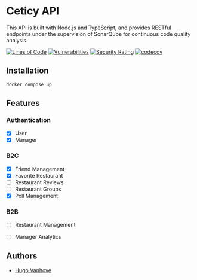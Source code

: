 # Ceticy API
This API is built with Node.js and TypeScript, and provides RESTful endpoints under the supervision of SonarQube for continuous code quality analysis.

[![Lines of Code](https://sonarcloud.io/api/project_badges/measure?project=VanhoveHugo_node-ceticy&metric=ncloc)](https://sonarcloud.io/summary/new_code?id=VanhoveHugo_node-ceticy)
[![Vulnerabilities](https://sonarcloud.io/api/project_badges/measure?project=VanhoveHugo_node-ceticy&metric=vulnerabilities)](https://sonarcloud.io/summary/new_code?id=VanhoveHugo_node-ceticy)
[![Security Rating](https://sonarcloud.io/api/project_badges/measure?project=VanhoveHugo_node-ceticy&metric=security_rating)](https://sonarcloud.io/summary/new_code?id=VanhoveHugo_node-ceticy)
[![codecov](https://codecov.io/gh/VanhoveHugo/node-ceticy/graph/badge.svg?token=MTESX53QY4)](https://codecov.io/gh/VanhoveHugo/node-ceticy)

## Installation

```bash
docker compose up
```

## Features

### Authentication
- [x] User
- [x] Manager

### B2C
- [x] Friend Management
- [x] Favorite Restaurant
- [ ] Restaurant Reviews
- [ ] Restaurant Groups
- [x] Poll Management

### B2B
- [ ] Restaurant Management
- [ ] Manager Analytics


## Authors
- [Hugo Vanhove](https://www.linkedin.com/in/vanhovehugo/)